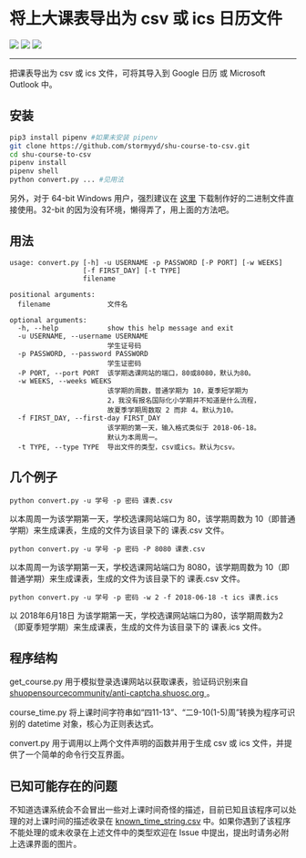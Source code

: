 # 将上大课表导出为 csv 或 ics 日历文件

![](https://img.shields.io/badge/python-3.6-blue.svg)
![](https://img.shields.io/badge/version-0.0.4-519dd9.svg)
![](https://img.shields.io/badge/license-WTFPL-000000.svg)

----------------------------------------------------------------------

把课表导出为 csv 或 ics 文件，可将其导入到 Google 日历 或 Microsoft Outlook 中。

安装
----

```bash
pip3 install pipenv #如果未安装 pipenv
git clone https://github.com/stormyyd/shu-course-to-csv.git
cd shu-course-to-csv
pipenv install
pipenv shell
python convert.py ... #见用法
```

另外，对于 64-bit Windows 用户，强烈建议在 [这里](https://github.com/stormyyd/shu-course-to-csv/releases) 下载制作好的二进制文件直接使用。32-bit 的因为没有环境，懒得弄了，用上面的方法吧。

用法
----

```
usage: convert.py [-h] -u USERNAME -p PASSWORD [-P PORT] [-w WEEKS]
                  [-f FIRST_DAY] [-t TYPE]
                  filename

positional arguments:
  filename              文件名

optional arguments:
  -h, --help            show this help message and exit
  -u USERNAME, --username USERNAME
                        学生证号码
  -p PASSWORD, --password PASSWORD
                        学生证密码
  -P PORT, --port PORT  该学期选课网站的端口，80或8080，默认为80。
  -w WEEKS, --weeks WEEKS
                        该学期的周数，普通学期为 10，夏季短学期为
                        2，我没有报名国际化小学期并不知道是什么流程，
                        故夏季学期周数取 2 而非 4。默认为10。
  -f FIRST_DAY, --first-day FIRST_DAY
                        该学期的第一天，输入格式类似于 2018-06-18。
                        默认为本周周一。
  -t TYPE, --type TYPE  导出文件的类型，csv或ics。默认为csv。
```

几个例子
------

    python convert.py -u 学号 -p 密码 课表.csv

以本周周一为该学期第一天，学校选课网站端口为 80，该学期周数为 10（即普通学期）来生成课表，生成的文件为该目录下的 课表.csv 文件。

    python convert.py -u 学号 -p 密码 -P 8080 课表.csv

以本周周一为该学期第一天，学校选课网站端口为 8080，该学期周数为 10（即普通学期）来生成课表，生成的文件为该目录下的 课表.csv 文件。

    python convert.py -u 学号 -p 密码 -w 2 -f 2018-06-18 -t ics 课表.ics

以 2018年6月18日 为该学期第一天，学校选课网站端口为80，该学期周数为2（即夏季短学期）来生成课表，生成的文件为该目录下的 课表.ics 文件。

程序结构
------

get_course.py 用于模拟登录选课网站以获取课表，验证码识别来自 [shuopensourcecommunity/anti-captcha.shuosc.org
](https://github.com/shuopensourcecommunity/anti-captcha.shuosc.org)。

course_time.py 将上课时间字符串如“四11-13”、“二9-10(1-5)周”转换为程序可识别的 datetime 对象，核心为正则表达式。

convert.py 用于调用以上两个文件声明的函数并用于生成 csv 或 ics 文件，并提供了一个简单的命令行交互界面。

已知可能存在的问题
---------------

不知道选课系统会不会冒出一些对上课时间奇怪的描述，目前已知且该程序可以处理的对上课时间的描述收录在 [known_time_string.csv](https://github.com/stormyyd/shu-course-to-csv/blob/master/known_time_string.csv) 中。如果你遇到了该程序不能处理的或未收录在上述文件中的类型欢迎在 Issue 中提出，提出时请务必附上选课界面的图片。

